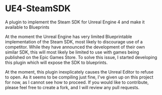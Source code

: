 # UE4-SteamSDK

A plugin to implement the Steam SDK for Unreal Engine 4 and make it available to Blueprints

At the moment the Unreal Engine has very limited Blueprintable implementation of the Steam SDK, most likely to discourage use of a competitor. While they have announced the development of their own similar SDK, this will most likely be limited to use with games being published on the Epic Games Store. To solve this issue, I started developing this plugin which will expose the SDK to blueprints.

At the moment, this plugin inexplicately causes the Unreal Editor to refuse to open. As it seems to be compiling just fine, I've given up on this project for now, as I cannot see how to proceed. If you would like to contribute, please feel free to create a fork, and I will review any pull requests.
